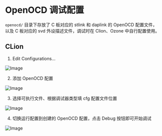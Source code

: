 # OpenOCD 调试配置

`openocd/` 目录下存放了 C 板对应的 stlink 和 daplink 的 OpenOCD 配置文件，以及 C 板对应的 svd 外设描述文件，调试时在 Clion、Ozone 中自行配置使用。

## CLion

1. Edit Configurations...

![Image](https://github.com/user-attachments/assets/a201bc21-2a59-4f15-afd7-fb0f9071003b)

2. 添加 OpenOCD 配置

![Image](https://github.com/user-attachments/assets/41319dec-275b-4f37-bb3c-ca026fe59027)

3. 选择可执行文件、根据调试器类型填 cfg 配置文件位置

![Image](https://github.com/user-attachments/assets/fae62b07-1250-432f-8eeb-49d8b88e9f55)

4. 切换运行配置到创建的 OpenOCD 配置，点击 Debug 按钮即可开始调试

![Image](https://github.com/user-attachments/assets/f784f7d7-0490-401d-aaf2-c7d1b5c192ac)
